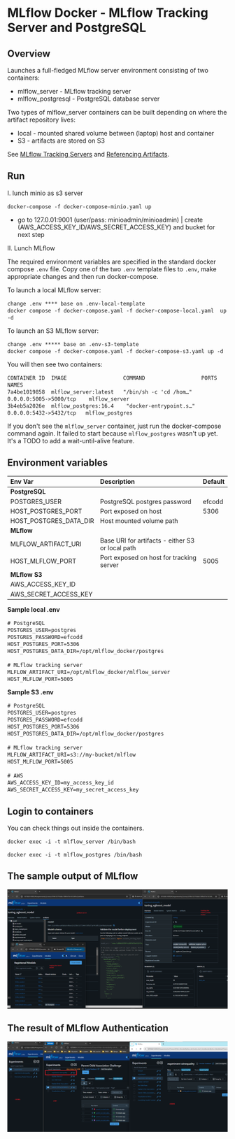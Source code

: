 
# MLflow Docker - MLflow Tracking Server and PostgreSQL 

## Overview

Launches a full-fledged MLflow server environment consisting of two containers:
* mlflow_server - MLflow tracking server
* mlflow_postgresql - PostgreSQL database server

Two types of mlflow_server containers can be built depending on where the artifact repository lives:
  * local - mounted shared volume between (laptop) host and container 
  * S3 - artifacts are stored on S3

See [MLflow Tracking Servers](https://mlflow.org/docs/latest/tracking.html#mlflow-tracking-servers) and
[Referencing Artifacts](https://mlflow.org/docs/latest/concepts.html#referencing-artifacts).


## Run
I. lunch minio as s3 server

```
docker-compose -f docker-compose-minio.yaml up

```
- go to 127.0.01:9001  (user/pass: minioadmin/minioadmin)
| create (AWS_ACCESS_KEY_ID/AWS_SECRET_ACCESS_KEY) and bucket for next step
   
  

II. Lunch MLflow

The required  environment variables are specified in the standard docker compose `.env` file.
Copy one of the two `.env` template files to `.env`, make appropriate changes and then run docker-compose.

To launch a local MLflow server:
```
change .env **** base on .env-local-template
docker compose -f docker-compose.yaml -f docker-compose-local.yaml  up -d 
```

To launch an S3 MLflow server:
```
change .env ***** base on .env-s3-template
docker compose -f docker-compose.yaml -f docker-compose-s3.yaml up -d 
```
You will then see two containers:
```
CONTAINER ID  IMAGE                  COMMAND                  PORTS                     NAMES
7a4be1019858  mlflow_server:latest   "/bin/sh -c 'cd /hom…"   0.0.0.0:5005->5000/tcp    mlflow_server
3b4eb5a2026e  mlflow_postgres:16.4    "docker-entrypoint.s…"   0.0.0.0:5432->5432/tcp   mlflow_postgres
```
If you don't see the `mlflow_server` container, just run the docker-compose command again. 
It failed to start because `mlflow_postgres` wasn't up yet. It's a TODO to add a wait-until-alive feature.

## Environment variables

| Env Var  | Description  | Default  |
|:--|:--|:--|
| **PostgreSQL**  |   |   |
| POSTGRES_USER | PostgreSQL postgres password  | efcodd   |
| HOST_POSTGRES_PORT  | Port exposed on host  | 5306  |
|  HOST_POSTGRES_DATA_DIR  | Host mounted volume path |   |
| **MLflow**  |   |   |
| MLFLOW_ARTIFACT_URI  | Base URI for artifacts - either S3 or local path|   |
| HOST_MLFLOW_PORT  | Port exposed on host for tracking server  | 5005  |
| **MLflow S3**  |   |   |
| AWS_ACCESS_KEY_ID  |   |   |
| AWS_SECRET_ACCESS_KEY  |   |   |


**Sample local .env**
```
# PostgreSQL 
POSTGRES_USER=postgres
POSTGRES_PASSWORD=efcodd
HOST_POSTGRES_PORT=5306
HOST_POSTGRES_DATA_DIR=/opt/mlflow_docker/postgres

# MLflow tracking server
MLFLOW_ARTIFACT_URI=/opt/mlflow_docker/mlflow_server
HOST_MLFLOW_PORT=5005
```

**Sample S3 .env**
```
# PostgreSQL 
POSTGRES_USER=postgres
POSTGRES_PASSWORD=efcodd
HOST_POSTGRES_PORT=5306
HOST_POSTGRES_DATA_DIR=/opt/mlflow_docker/postgres

# MLflow tracking server
MLFLOW_ARTIFACT_URI=s3://my-bucket/mlflow
HOST_MLFLOW_PORT=5005

# AWS 
AWS_ACCESS_KEY_ID=my_access_key_id
AWS_SECRET_ACCESS_KEY=my_secret_access_key
```


## Login to containers

You can check things out inside the containers.
```
docker exec -i -t mlflow_server /bin/bash
```
```
docker exec -i -t mlflow_postgres /bin/bash
```
## The sample output of MLflow 
![plot](./figs/output_example.png)

## The result of MLflow Authentication
![plot](./figs/auth_result.png)

